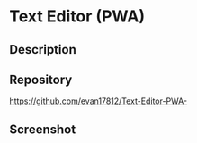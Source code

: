 # Text Editor (PWA)

## Description



## Repository
https://github.com/evan17812/Text-Editor-PWA-

## Screenshot
